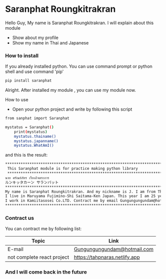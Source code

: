# Saranphat Roungkitrakran

Hello Guy, My name is Saranphat Roungkitrakran. I will explain about this module

  - Show about my profile
  - Show my name in Thai and Japanese


### How to install 

If you already installed python. You can use command prompt or python shell and use command 'pip'

```sh
pip install saranphat
```

Alright. After installed my module , you can use my module now.

How to use 
- Open your python project and write by following this script
```sh
from sanphat import Saranphat

mystatus = Saranphat()
    print(mystatus)
    mystatus.thainame()
    mystatus.japanname()
    mystatus.WhatAmI()
```

and this is the result:

```sh
*********************************************************************************
 This Saranphat module is for practice making python library
 *********************************************************************************
นาย ศรัณย์ภัทร เรืองกิจตระการ
ルンキッタカーン サランパット
*********************************************************************************
My name is Saranphat Roungkitrakran. And my nickname is J. I am from Thailand.
I live in Maruyama Fujimino-Shi Saitama-Ken Japan. This year I am 25 years old.
I work in Kamiitasosei Co.LTD. Contract me by email Gungungungundam@hotmail.com.
*********************************************************************************
```

### Contract us

You can contract me by following list:

| Topic | Link |
| ------ | ------ |
| E-mail |Gungungungundam@hotmail.com |
| not complete react project | https://tahpnaras.netlify.app |

### And I will come back in the future
